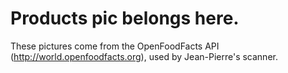 # Products pic belongs here.
These pictures come from the OpenFoodFacts API (http://world.openfoodfacts.org), used by Jean-Pierre's scanner.